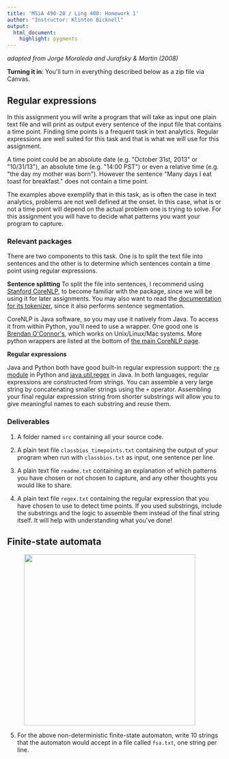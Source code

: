 ```yaml
---
title: 'MSiA 490-20 / Ling 400: Homework 1'
author: "Instructor: Klinton Bicknell"
output:
  html_document:
    highlight: pygments
---
```

_adapted from Jorge Moraleda and Jurafsky & Martin (2008)_

**Turning it in**: You'll turn in everything described below as a zip file via Canvas.

## Regular expressions
In this assignment you will write a program that will take as input one plain text file and will print as output every sentence of the input file that contains a time point. Finding time points is a frequent task in text analytics. Regular expressions are well suited for this task and that is what we will use for this assignment.

A time point could be an absolute date (e.g. "October 31st, 2013" or "10/31/13"), an absolute time (e.g. "14:00 PST") or even a relative time (e.g. "the day my mother was born"). However the sentence "Many days I eat toast for breakfast." does not contain a time point.

The examples above exemplify that in this task, as is often the case in text analytics, problems are not well defined at the onset. In this case, what is or not a time point will depend on the actual problem one is trying to solve. For this assignment you will have to decide what patterns you want your program to capture.

### Relevant packages

There are two components to this task. One is to split the text file into sentences and the other is to determine which sentences contain a time point using regular expressions.

**Sentence splitting** To split the file into sentences, I recommend using [Stanford CoreNLP](http://nlp.stanford.edu/software/corenlp.shtml), to become familiar with the package, since we will be using it for later assignments. You may also want to read the [documentation for its tokenizer](http://nlp.stanford.edu/software/tokenizer.shtml), since it also performs sentence segmentation.

CoreNLP is Java software, so you may use it natively from Java. To access it from within Python, you'll need to use a wrapper. One good one is [Brendan O'Connor's](https://github.com/brendano/stanford_corenlp_pywrapper), which works on Unix/Linux/Mac systems. More python wrappers are listed at the bottom of [the main CoreNLP page](http://nlp.stanford.edu/software/corenlp.shtml). 

**Regular expressions**

Java and Python both have good built-in regular expression support: the [`re` module](https://docs.python.org/2/library/re.html) in Python and [java.util.regex](http://docs.oracle.com/javase/8/docs/api/java/util/regex/Pattern.html) in Java. In both languages, regular expressions are constructed from strings. You can assemble a very large string by concatenating smaller strings using the `+` operator. Assembling your final regular expression string from shorter substrings will allow you to give meaningful names to each substring and reuse them.

### Deliverables
1. A folder named `src` containing all your source code.

2. A plain text file `classbios_timepoints.txt` containing the output of your program when run with `classbios.txt` as input, one sentence per line.

3. A plain text file `readme.txt` containing an explanation of which patterns you have chosen or not chosen to capture, and any other thoughts you would like to share.

4. A plain text file `regex.txt` containing the regular expression that you have chosen to use to detect time points. If you used substrings, include the substrings and the logic to assemble them instead of the final string itself. It will help with understanding what you've done!

## Finite-state automata
<figure><img src="fsa.svg" style="width:400px"></figure>

5. For the above non-deterministic finite-state automaton, write 10 strings that the automaton would accept in a file called `fsa.txt`, one string per line.